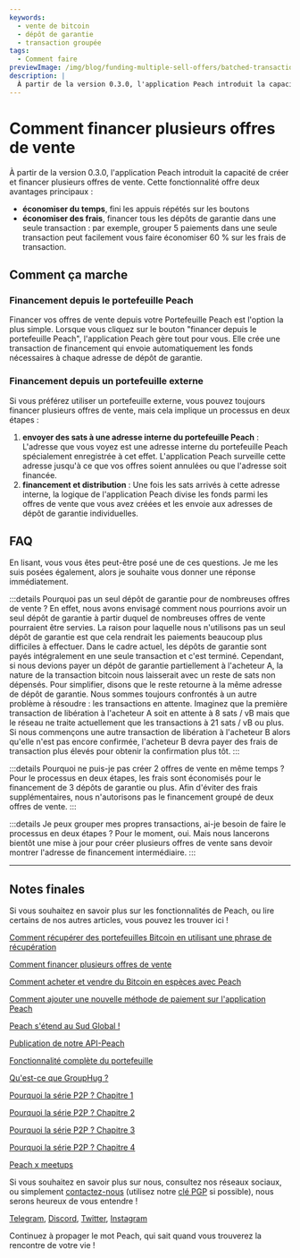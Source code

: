 ```yaml
---
keywords:
  - vente de bitcoin
  - dépôt de garantie
  - transaction groupée
tags:
  - Comment faire
previewImage: /img/blog/funding-multiple-sell-offers/batched-transaction.png
description: |
  À partir de la version 0.3.0, l'application Peach introduit la capacité de créer et financer plusieurs offres de vente. Voici comment cela fonctionne.
---
```


# Comment financer plusieurs offres de vente

À partir de la version 0.3.0, l'application Peach introduit la capacité de créer et financer plusieurs offres de vente. Cette fonctionnalité offre deux avantages principaux :

- **économiser du temps**, fini les appuis répétés sur les boutons
- **économiser des frais**, financer tous les dépôts de garantie dans une seule transaction : par exemple, grouper 5 paiements dans une seule transaction peut facilement vous faire économiser 60 % sur les frais de transaction.

## Comment ça marche

### Financement depuis le portefeuille Peach

Financer vos offres de vente depuis votre Portefeuille Peach est l'option la plus simple. Lorsque vous cliquez sur le bouton "financer depuis le portefeuille Peach", l'application Peach gère tout pour vous. Elle crée une transaction de financement qui envoie automatiquement les fonds nécessaires à chaque adresse de dépôt de garantie.

### Financement depuis un portefeuille externe

Si vous préférez utiliser un portefeuille externe, vous pouvez toujours financer plusieurs offres de vente, mais cela implique un processus en deux étapes :

1. **envoyer des sats à une adresse interne du portefeuille Peach** : L'adresse que vous voyez est une adresse interne du portefeuille Peach spécialement enregistrée à cet effet. L'application Peach surveille cette adresse jusqu'à ce que vos offres soient annulées ou que l'adresse soit financée.
2. **financement et distribution** : Une fois les sats arrivés à cette adresse interne, la logique de l'application Peach divise les fonds parmi les offres de vente que vous avez créées et les envoie aux adresses de dépôt de garantie individuelles.

## FAQ

En lisant, vous vous êtes peut-être posé une de ces questions. Je me les suis posées également, alors je souhaite vous donner une réponse immédiatement.

:::details Pourquoi pas un seul dépôt de garantie pour de nombreuses offres de vente ?
En effet, nous avons envisagé comment nous pourrions avoir un seul dépôt de garantie à partir duquel de nombreuses offres de vente pourraient être servies.
La raison pour laquelle nous n'utilisons pas un seul dépôt de garantie est que cela rendrait les paiements beaucoup plus difficiles à effectuer.
Dans le cadre actuel, les dépôts de garantie sont payés intégralement en une seule transaction et c'est terminé. Cependant, si nous devions payer un dépôt de garantie partiellement à l'acheteur A, la nature de la transaction bitcoin nous laisserait avec un reste de sats non dépensés. Pour simplifier, disons que le reste retourne à la même adresse de dépôt de garantie.
Nous sommes toujours confrontés à un autre problème à résoudre : les transactions en attente. Imaginez que la première transaction de libération à l'acheteur A soit en attente à 8 sats / vB mais que le réseau ne traite actuellement que les transactions à 21 sats / vB ou plus. Si nous commençons une autre transaction de libération à l'acheteur B alors qu'elle n'est pas encore confirmée, l'acheteur B devra payer des frais de transaction plus élevés pour obtenir la confirmation plus tôt.
:::

:::details Pourquoi ne puis-je pas créer 2 offres de vente en même temps ?
Pour le processus en deux étapes, les frais sont économisés pour le financement de 3 dépôts de garantie ou plus. Afin d'éviter des frais supplémentaires, nous n'autorisons pas le financement groupé de deux offres de vente.
:::

:::details Je peux grouper mes propres transactions, ai-je besoin de faire le processus en deux étapes ?
Pour le moment, oui. Mais nous lancerons bientôt une mise à jour pour créer plusieurs offres de vente sans devoir montrer l'adresse de financement intermédiaire.
:::

---

## Notes finales

Si vous souhaitez en savoir plus sur les fonctionnalités de Peach, ou lire certains de nos autres articles, vous pouvez les trouver ici !

[Comment récupérer des portefeuilles Bitcoin en utilisant une phrase de récupération](https://peachbitcoin.com/fr/blog/how-to-restore-peach-wallet/)

[Comment financer plusieurs offres de vente](https://peachbitcoin.com/fr/blog/funding-multiple-sell-offers/)

[Comment acheter et vendre du Bitcoin en espèces avec Peach](https://peachbitcoin.com/fr/blog/how-to-buy-and-sell-bitcoin-with-cash-using-peach/)

[Comment ajouter une nouvelle méthode de paiement sur l'application Peach](https://peachbitcoin.com/fr/blog/how-to-add-a-payment-method/)

[Peach s'étend au Sud Global !](https://peachbitcoin.com/fr/blog/peach-expands-to-the-global-south/)

[Publication de notre API-Peach](https://peachbitcoin.com/fr/blog/making-our-peach-api-public/)

[Fonctionnalité complète du portefeuille](https://peachbitcoin.com/fr/blog/full-wallet-functionality/)

[Qu'est-ce que GroupHug ?](https://peachbitcoin.com/fr/blog/group-hug/)

[Pourquoi la série P2P ? Chapitre 1](https://peachbitcoin.com/fr/blog/why-p2p-chapter-1/)

[Pourquoi la série P2P ? Chapitre 2](https://peachbitcoin.com/fr/blog/why-p2p-chapter-2/)

[Pourquoi la série P2P ? Chapitre 3](https://peachbitcoin.com/fr/blog/why-p2p-chapter-3-circular-economies/)

[Pourquoi la série P2P ? Chapitre 4](https://peachbitcoin.com/fr/blog/why-p2p-chapter-4-chains-of-trust/)

[Peach x meetups](https://peachbitcoin.com/fr/blog/peach-for-meetups/)

Si vous souhaitez en savoir plus sur nous, consultez nos réseaux sociaux, ou simplement [contactez-nous](mailto:hello@peachbitcoin.com) (utilisez notre [clé PGP](https://keys.openpgp.org/vks/v1/by-fingerprint/48339A19645E2E53488E0E5479E1B270FACD1BD2) si possible), nous serons heureux de vous entendre !

[Telegram](https://t.me/+GkOW1J-ixBBkZWRk), [Discord](https://discord.gg/ypeHz3SW54), [Twitter](https://twitter.com/peachbitcoin), [Instagram](https://instagram.com/peachbitcoin)

Continuez à propager le mot Peach, qui sait quand vous trouverez la rencontre de votre vie !
